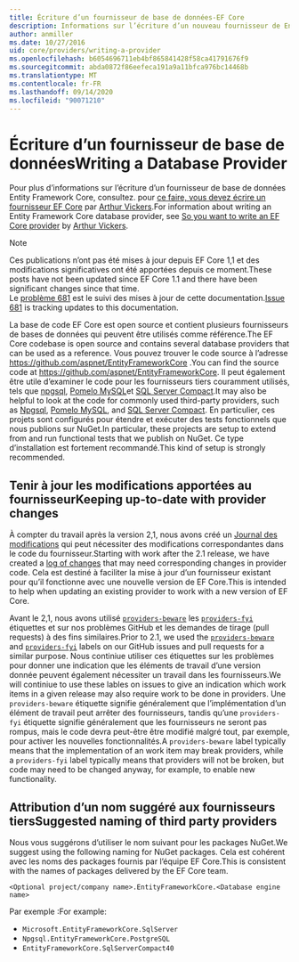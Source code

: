 ```yaml
---
title: Écriture d’un fournisseur de base de données-EF Core
description: Informations sur l’écriture d’un nouveau fournisseur de Entity Framework Core
author: anmiller
ms.date: 10/27/2016
uid: core/providers/writing-a-provider
ms.openlocfilehash: b6054696711eb4bf865841428f58ca41791676f9
ms.sourcegitcommit: abda0872f86eefeca191a9a11bfca976bc14468b
ms.translationtype: MT
ms.contentlocale: fr-FR
ms.lasthandoff: 09/14/2020
ms.locfileid: "90071210"
---
```

# <a name="writing-a-database-provider"></a><span data-ttu-id="5c5ba-103">Écriture d’un fournisseur de base de données</span><span class="sxs-lookup"><span data-stu-id="5c5ba-103">Writing a Database Provider</span></span>

<span data-ttu-id="5c5ba-104">Pour plus d’informations sur l’écriture d’un fournisseur de base de données Entity Framework Core, consultez. pour [ce faire, vous devez écrire un fournisseur EF Core](https://blog.oneunicorn.com/2016/11/11/so-you-want-to-write-an-ef-core-provider/) par [Arthur Vickers](https://github.com/ajcvickers).</span><span class="sxs-lookup"><span data-stu-id="5c5ba-104">For information about writing an Entity Framework Core database provider, see [So you want to write an EF Core provider](https://blog.oneunicorn.com/2016/11/11/so-you-want-to-write-an-ef-core-provider/) by [Arthur Vickers](https://github.com/ajcvickers).</span></span>

> [!NOTE]
> <span data-ttu-id="5c5ba-105">Ces publications n’ont pas été mises à jour depuis EF Core 1,1 et des modifications significatives ont été apportées depuis ce moment.</span><span class="sxs-lookup"><span data-stu-id="5c5ba-105">These posts have not been updated since EF Core 1.1 and there have been significant changes since that time.</span></span>  
<span data-ttu-id="5c5ba-106">Le [problème 681](https://github.com/dotnet/EntityFramework.Docs/issues/681) est le suivi des mises à jour de cette documentation.</span><span class="sxs-lookup"><span data-stu-id="5c5ba-106">[Issue 681](https://github.com/dotnet/EntityFramework.Docs/issues/681) is tracking updates to this documentation.</span></span>

<span data-ttu-id="5c5ba-107">La base de code EF Core est open source et contient plusieurs fournisseurs de bases de données qui peuvent être utilisés comme référence.</span><span class="sxs-lookup"><span data-stu-id="5c5ba-107">The EF Core codebase is open source and contains several database providers that can be used as a reference.</span></span> <span data-ttu-id="5c5ba-108">Vous pouvez trouver le code source à l’adresse <https://github.com/aspnet/EntityFrameworkCore> .</span><span class="sxs-lookup"><span data-stu-id="5c5ba-108">You can find the source code at <https://github.com/aspnet/EntityFrameworkCore>.</span></span> <span data-ttu-id="5c5ba-109">Il peut également être utile d’examiner le code pour les fournisseurs tiers couramment utilisés, tels que [npgsql](https://github.com/npgsql/Npgsql.EntityFrameworkCore.PostgreSQL), [Pomelo MySQL](https://github.com/PomeloFoundation/Pomelo.EntityFrameworkCore.MySql)et [SQL Server Compact](https://github.com/ErikEJ/EntityFramework.SqlServerCompact).</span><span class="sxs-lookup"><span data-stu-id="5c5ba-109">It may also be helpful to look at the code for commonly used third-party providers, such as [Npgsql](https://github.com/npgsql/Npgsql.EntityFrameworkCore.PostgreSQL), [Pomelo MySQL](https://github.com/PomeloFoundation/Pomelo.EntityFrameworkCore.MySql), and [SQL Server Compact](https://github.com/ErikEJ/EntityFramework.SqlServerCompact).</span></span> <span data-ttu-id="5c5ba-110">En particulier, ces projets sont configurés pour étendre et exécuter des tests fonctionnels que nous publions sur NuGet.</span><span class="sxs-lookup"><span data-stu-id="5c5ba-110">In particular, these projects are setup to extend from and run functional tests that we publish on NuGet.</span></span> <span data-ttu-id="5c5ba-111">Ce type d’installation est fortement recommandé.</span><span class="sxs-lookup"><span data-stu-id="5c5ba-111">This kind of setup is strongly recommended.</span></span>

## <a name="keeping-up-to-date-with-provider-changes"></a><span data-ttu-id="5c5ba-112">Tenir à jour les modifications apportées au fournisseur</span><span class="sxs-lookup"><span data-stu-id="5c5ba-112">Keeping up-to-date with provider changes</span></span>

<span data-ttu-id="5c5ba-113">À compter du travail après la version 2,1, nous avons créé un [Journal des modifications](xref:core/providers/provider-log) qui peut nécessiter des modifications correspondantes dans le code du fournisseur.</span><span class="sxs-lookup"><span data-stu-id="5c5ba-113">Starting with work after the 2.1 release, we have created a [log of changes](xref:core/providers/provider-log) that may need corresponding changes in provider code.</span></span> <span data-ttu-id="5c5ba-114">Cela est destiné à faciliter la mise à jour d’un fournisseur existant pour qu’il fonctionne avec une nouvelle version de EF Core.</span><span class="sxs-lookup"><span data-stu-id="5c5ba-114">This is intended to help when updating an existing provider to work with a new version of EF Core.</span></span>

<span data-ttu-id="5c5ba-115">Avant le 2,1, nous avons utilisé [`providers-beware`](https://github.com/aspnet/EntityFrameworkCore/labels/providers-beware) les [`providers-fyi`](https://github.com/aspnet/EntityFrameworkCore/labels/providers-fyi) étiquettes et sur nos problèmes GitHub et les demandes de tirage (pull requests) à des fins similaires.</span><span class="sxs-lookup"><span data-stu-id="5c5ba-115">Prior to 2.1, we used the [`providers-beware`](https://github.com/aspnet/EntityFrameworkCore/labels/providers-beware) and [`providers-fyi`](https://github.com/aspnet/EntityFrameworkCore/labels/providers-fyi) labels on our GitHub issues and pull requests for a similar purpose.</span></span> <span data-ttu-id="5c5ba-116">Nous continiue utiliser ces étiquettes sur les problèmes pour donner une indication que les éléments de travail d’une version donnée peuvent également nécessiter un travail dans les fournisseurs.</span><span class="sxs-lookup"><span data-stu-id="5c5ba-116">We will continiue to use these lables on issues to give an indication which work items in a given release may also require work to be done in providers.</span></span> <span data-ttu-id="5c5ba-117">Une `providers-beware` étiquette signifie généralement que l’implémentation d’un élément de travail peut arrêter des fournisseurs, tandis qu’une `providers-fyi` étiquette signifie généralement que les fournisseurs ne seront pas rompus, mais le code devra peut-être être modifié malgré tout, par exemple, pour activer les nouvelles fonctionnalités.</span><span class="sxs-lookup"><span data-stu-id="5c5ba-117">A `providers-beware` label typically means that the implementation of an work item may break providers, while a `providers-fyi` label typically means that providers will not be broken, but code may need to be changed anyway, for example, to enable new functionality.</span></span>

## <a name="suggested-naming-of-third-party-providers"></a><span data-ttu-id="5c5ba-118">Attribution d’un nom suggéré aux fournisseurs tiers</span><span class="sxs-lookup"><span data-stu-id="5c5ba-118">Suggested naming of third party providers</span></span>

<span data-ttu-id="5c5ba-119">Nous vous suggérons d’utiliser le nom suivant pour les packages NuGet.</span><span class="sxs-lookup"><span data-stu-id="5c5ba-119">We suggest using the following naming for NuGet packages.</span></span> <span data-ttu-id="5c5ba-120">Cela est cohérent avec les noms des packages fournis par l’équipe EF Core.</span><span class="sxs-lookup"><span data-stu-id="5c5ba-120">This is consistent with the names of packages delivered by the EF Core team.</span></span>

`<Optional project/company name>.EntityFrameworkCore.<Database engine name>`

<span data-ttu-id="5c5ba-121">Par exemple :</span><span class="sxs-lookup"><span data-stu-id="5c5ba-121">For example:</span></span>

* `Microsoft.EntityFrameworkCore.SqlServer`
* `Npgsql.EntityFrameworkCore.PostgreSQL`
* `EntityFrameworkCore.SqlServerCompact40`
